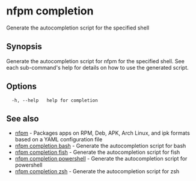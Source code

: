 # nfpm completion

Generate the autocompletion script for the specified shell

## Synopsis

Generate the autocompletion script for nfpm for the specified shell.
See each sub-command's help for details on how to use the generated script.


## Options

```
  -h, --help   help for completion
```

## See also

* [nfpm](/cmd/nfpm/)	 - Packages apps on RPM, Deb, APK, Arch Linux, and ipk formats based on a YAML configuration file
* [nfpm completion bash](/cmd/nfpm_completion_bash/)	 - Generate the autocompletion script for bash
* [nfpm completion fish](/cmd/nfpm_completion_fish/)	 - Generate the autocompletion script for fish
* [nfpm completion powershell](/cmd/nfpm_completion_powershell/)	 - Generate the autocompletion script for powershell
* [nfpm completion zsh](/cmd/nfpm_completion_zsh/)	 - Generate the autocompletion script for zsh

